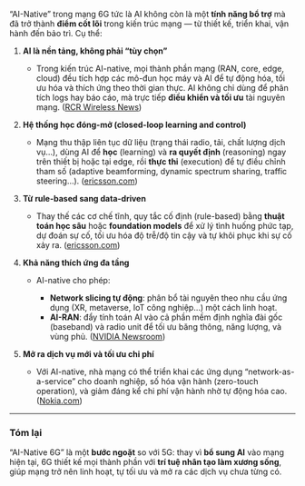 “AI-Native” trong mạng 6G tức là AI không còn là một **tính năng bổ trợ** mà đã trở thành **điểm cốt lõi** trong kiến trúc mạng — từ thiết kế, triển khai, vận hành đến bảo trì. Cụ thể:

1. **AI là nền tảng, không phải “tùy chọn”**

   * Trong kiến trúc AI-native, mọi thành phần mạng (RAN, core, edge, cloud) đều tích hợp các mô-đun học máy và AI để tự động hóa, tối ưu hóa và thích ứng theo thời gian thực. AI không chỉ dùng để phân tích logs hay báo cáo, mà trực tiếp **điều khiển và tối ưu** tài nguyên mạng. ([RCR Wireless News][1])

2. **Hệ thống học đóng-mở (closed-loop learning and control)**

   * Mạng thu thập liên tục dữ liệu (trạng thái radio, tải, chất lượng dịch vụ…), dùng AI để **học** (learning) và **ra quyết định** (reasoning) ngay trên thiết bị hoặc tại edge, rồi **thực thi** (execution) để tự điều chỉnh tham số (adaptive beamforming, dynamic spectrum sharing, traffic steering…). ([ericsson.com][2])

3. **Từ rule-based sang data-driven**

   * Thay thế các cơ chế tĩnh, quy tắc cố định (rule-based) bằng **thuật toán học sâu** hoặc **foundation models** để xử lý tình huống phức tạp, dự đoán sự cố, tối ưu hóa độ trễ/độ tin cậy và tự khôi phục khi sự cố xảy ra. ([ericsson.com][2])

4. **Khả năng thích ứng đa tầng**

   * AI-native cho phép:

     * **Network slicing tự động**: phân bổ tài nguyên theo nhu cầu ứng dụng (XR, metaverse, IoT công nghiệp…) một cách linh hoạt.
     * **AI-RAN**: đẩy tính toán AI vào cả phần mềm định nghĩa đài gốc (baseband) và radio unit để tối ưu băng thông, năng lượng, và vùng phủ. ([NVIDIA Newsroom][3])

5. **Mở ra dịch vụ mới và tối ưu chi phí**

   * Với AI-native, nhà mạng có thể triển khai các ứng dụng “network-as-a-service” cho doanh nghiệp, số hóa vận hành (zero-touch operation), và giảm đáng kể chi phí vận hành nhờ tự động hóa cao. ([Nokia.com][4])

---

### Tóm lại

“AI-Native 6G” là một **bước ngoặt** so với 5G: thay vì **bổ sung AI** vào mạng hiện tại, 6G thiết kế mọi thành phần với **trí tuệ nhân tạo làm xương sống**, giúp mạng trở nên linh hoạt, tự tối ưu và mở ra các dịch vụ chưa từng có.

[1]: https://www.rcrwireless.com/20240830/featured/what-is-ai-native-6g?utm_source=chatgpt.com "What is AI-native 6G? - RCR Wireless News"
[2]: https://www.ericsson.com/en/reports-and-papers/white-papers/ai-native?utm_source=chatgpt.com "A detailed study of the AI Native concept - Ericsson"
[3]: https://nvidianews.nvidia.com/news/nvidia-and-telecom-industry-leaders-to-develop-ai-native-wireless-networks-for-6g?utm_source=chatgpt.com "NVIDIA and Telecom Industry Leaders to Develop AI-Native ..."
[4]: https://www.nokia.com/about-us/newsroom/articles/unlocking-the-full-potential-of-ai-native-6g-through-standards/?utm_source=chatgpt.com "Unlocking the full potential of AI-native 6G through standards"
